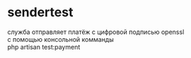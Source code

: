 # sendertest  
служба отправляет платёж с цифровой подписью  openssl  
с помощью консольной комманды  
php artisan test:payment  

